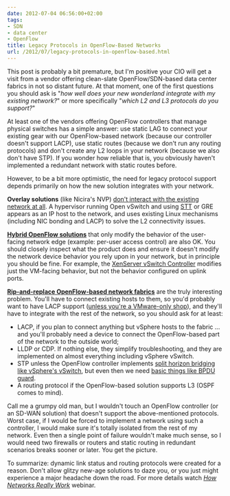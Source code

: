 ```yaml
---
date: 2012-07-04 06:56:00+02:00
tags:
- SDN
- data center
- OpenFlow
title: Legacy Protocols in OpenFlow-Based Networks
url: /2012/07/legacy-protocols-in-openflow-based.html
---
```

This post is probably a bit premature, but I'm positive your CIO will get a visit from a vendor offering clean-slate OpenFlow/SDN-based data center fabrics in not so distant future. At that moment, one of the first questions you should ask is "*how well does your new wonderland integrate with my existing network?*" or more specifically "*which L2 and L3 protocols do you support?*"
<!--more-->
At least one of the vendors offering OpenFlow controllers that manage physical switches has a simple answer: use static LAG to connect your existing gear with our OpenFlow-based network (because our controller doesn't support LACP), use static routes (because we don't run any routing protocols) and don't create any L2 loops in your network (because we also don't have STP). If you wonder how reliable that is, you obviously haven't implemented a redundant network with static routes before.

However, to be a bit more optimistic, the need for legacy protocol support depends primarily on how the new solution integrates with your network.

**Overlay solutions** (like Nicira's NVP) [don't interact with the existing network at all](https://blog.ipspace.net/2012/02/embrace-change-resistance-is-futile.html). A hypervisor running Open vSwitch and using [STT](https://blog.ipspace.net/2012/03/do-we-really-need-stateless-transport.html) or GRE appears as an IP host to the network, and uses existing Linux mechanisms (including NIC bonding and LACP) to solve the L2 connectivity issues.

[**Hybrid OpenFlow solutions**](https://blog.ipspace.net/2011/11/openflow-deployment-models.html#of_ships) that only modify the behavior of the user-facing network edge (example: per-user access control) are also OK. You should closely inspect what the product does and ensure it doesn't modify the network device behavior you rely upon in your network, but in principle you should be fine. For example, the [XenServer vSwitch Controller](http://docs.vmd.citrix.com/XenServer/6.0.0/1.0/en_gb/dvs_controller.html) modifies just the VM-facing behavior, but not the behavior configured on uplink ports.

[**Rip-and-replace OpenFlow-based network fabrics**](https://blog.ipspace.net/2012/02/necibm-enterprise-openflow-you-can.html) are the truly interesting problem. You'll have to connect existing hosts to them, so you'd probably want to have LACP support ([unless you're a VMware-only shop](https://blog.ipspace.net/2011/01/vmware-vswitch-does-not-support-lacp.html)), and they'll have to integrate with the rest of the network, so you should ask for at least:

-   LACP, if you plan to connect anything but vSphere hosts to the fabric ... and you'll probably need a device to connect the OpenFlow-based part of the network to the outside world;
-   LLDP or CDP. If nothing else, they simplify troubleshooting, and they are implemented on almost everything including vSphere vSwitch.
-   STP unless the OpenFlow controller implements [split horizon bridging like vSphere's vSwitch](https://blog.ipspace.net/2010/11/vmware-virtual-switch-no-need-for-stp.html), but even then we need [basic things like BPDU guard](https://blog.ipspace.net/2011/11/virtual-switches-need-bpdu-guard.html).
-   A routing protocol if the OpenFlow-based solution supports L3 (OSPF comes to mind).

Call me a grumpy old man, but I wouldn't touch an OpenFlow controller (or an SD-WAN solution) that doesn't support the above-mentioned protocols. Worst case, if I would be forced to implement a network using such a controller, I would make sure it's totally isolated from the rest of my network. Even then a single point of failure wouldn't make much sense, so I would need two firewalls or routers and static routing in redundant scenarios breaks sooner or later. You get the picture.

To summarize: dynamic link status and routing protocols were created for a reason. Don't allow glitzy new-age solutions to daze you, or you just might experience a major headache down the road. For more details watch *[How Networks Really Work](https://www.ipspace.net/How_Networks_Really_Work)* webinar.